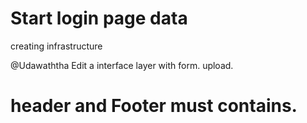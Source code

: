 # Start login page data
creating infrastructure

@Udawaththa 
Edit a interface layer with form.
upload.
# header and Footer must contains.

